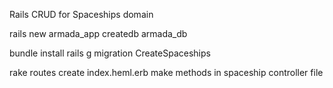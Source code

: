Rails CRUD for Spaceships domain

rails new armada_app
createdb armada_db
<!-- add pg to gemfile
fix database.yml -->
bundle install
rails g migration CreateSpaceships
<!-- fix migration file -->
<!-- rake db:migrate
make spaceship.rb -->
<!-- make spaceships_controller.rb -->
<!-- add resources :spaceships into routes.rb -->
rake routes
create index.heml.erb make methods in spaceship controller file











